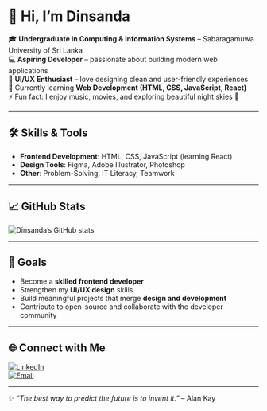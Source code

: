 # 👋 Hi, I’m Dinsanda  

🎓 **Undergraduate in Computing & Information Systems** – Sabaragamuwa University of Sri Lanka  
💻 **Aspiring Developer** – passionate about building modern web applications  
🎨 **UI/UX Enthusiast** – love designing clean and user-friendly experiences  
🌱 Currently learning **Web Development (HTML, CSS, JavaScript, React)**  
⚡ Fun fact: I enjoy music, movies, and exploring beautiful night skies 🌌  

---

## 🛠️ Skills & Tools  
- **Frontend Development**: HTML, CSS, JavaScript (learning React)  
- **Design Tools**: Figma, Adobe Illustrator, Photoshop  
- **Other**: Problem-Solving, IT Literacy, Teamwork  

---

## 📈 GitHub Stats  
![Dinsanda’s GitHub stats](https://github-readme-stats.vercel.app/api?username=DARajapaksha&show_icons=true&theme=tokyonight)  

---

## 🚀 Goals  
- Become a **skilled frontend developer**  
- Strengthen my **UI/UX design** skills  
- Build meaningful projects that merge **design and development**  
- Contribute to open-source and collaborate with the developer community  

---

## 🌐 Connect with Me  
[![LinkedIn](https://img.shields.io/badge/LinkedIn-blue?logo=linkedin&logoColor=white)](https://www.linkedin.com/in/dinsanda-amajith/)  
[![Email](https://img.shields.io/badge/Email-red?logo=gmail&logoColor=white)](mailto:damajithrajapaksha@gmail.com)  

---

✨ _“The best way to predict the future is to invent it.”_ – Alan Kay  
